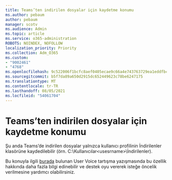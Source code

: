 ```yaml
---
title: Teams’ten indirilen dosyalar için kaydetme konumu
ms.author: pebaum
author: pebaum
manager: scotv
ms.audience: Admin
ms.topic: article
ms.service: o365-administration
ROBOTS: NOINDEX, NOFOLLOW
localization_priority: Priority
ms.collection: Adm_O365
ms.custom:
- "9002461"
- "4768"
ms.openlocfilehash: 9c522006f1bcfc8aef0405ecae9c66a4e743763729ea1eddfbca30197e62e812
ms.sourcegitcommit: b5f7da89a650d2915dc652449623c78be6247175
ms.translationtype: MT
ms.contentlocale: tr-TR
ms.lasthandoff: 08/05/2021
ms.locfileid: "54061704"
---
```

# <a name="save-location-for-files-downloaded-from-teams"></a>Teams’ten indirilen dosyalar için kaydetme konumu

Şu anda Teams’de indirilen dosyalar yalnızca kullanıcı profilinin İndirilenler klasörüne kaydedilebilir (örn. C:\Kullanıcılar\<usesrname>\İndirilenler).

Bu konuyla ilgili [burada](https://microsoftteams.uservoice.com/forums/555103-public/suggestions/18693262-have-the-download-function-of-files-allow-you-to-s) bulunan User Voice tartışma yazışmasında bu özellik hakkında daha fazla bilgi edinebilir ve destek oyu vererek isteğe öncelik verilmesine yardımcı olabilirsiniz. 
